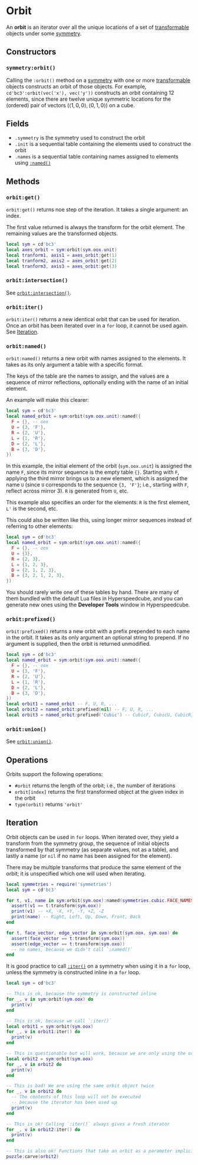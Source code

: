 # Orbit

An **orbit** is an iterator over all the unique locations of a set of [transformable] objects under some [symmetry].

[transformable]: transform.md#methods
[symmetry]: symmetry.md

## Constructors

### `symmetry:orbit()`

Calling the `:orbit()` method on a [symmetry] with one or more [transformable] objects constructs an orbit of those objects. For example, `cd'bc3':orbit(vec('x'), vec('y'))` constructs an orbit containing 12 elements, since there are twelve unique symmetric locations for the (ordered) pair of vectors $(\langle 1,0,0 \rangle, \langle 0,1,0 \rangle)$ on a cube.

## Fields

- `.symmetry` is the symmetry used to construct the orbit
- `.init` is a sequential table containing the elements used to construct the orbit
- `.names` is a sequential table containing names assigned to elements using [`:named()`](#orbitnamed)

## Methods

### `orbit:get()`

`orbit:get()` returns noe step of the iteration. It takes a single argument: an index.

The first value returned is always the transform for the orbit element. The remaining values are the transformed objects.

```lua title="Example using orbit:get()"
local sym = cd'bc3'
local axes_orbit = sym:orbit(sym.oox.unit)
local tranform1, axis1 = axes_orbit:get(1)
local tranform2, axis2 = axes_orbit:get(2)
local tranform3, axis3 = axes_orbit:get(3)
```

### `orbit:intersection()`

See [`orbit:intersection()`](region.md#orbitintersection).

### `orbit:iter()`

`orbit:iter()` returns a new identical orbit that can be used for iteration. Once an orbit has been iterated over in a `for` loop, it cannot be used again. See [Iteration](#iteration).

### `orbit:named()`

`orbit:named()` returns a new orbit with names assigned to the elements. It takes as its only argument a table with a specific format.

The keys of the table are the names to assign, and the values are a sequence of mirror reflections, optionally ending with the name of an initial element.

An example will make this clearer:

```lua title="Example using orbit:named()"
local sym = cd'bc3'
local named_orbit = sym:orbit(sym.oox.unit):named({
  F = {}, -- oox
  U = {3, 'F'},
  R = {2, 'U'},
  L = {1, 'R'},
  D = {2, 'L'},
  B = {3, 'D'},
})
```

In this example, the initial element of the orbit (`sym.oox.unit`) is assigned the name `F`, since its mirror sequence is the empty table `{}`. Starting with `F`, applying the third mirror brings us to a new element, which is assigned the name `U` (since `U` corresponds to the sequence `{3, 'F'}`; i.e., starting with `F`, reflect across mirror 3). `R` is generated from `U`, etc.

This example also specifies an order for the elements: `R` is the first element, `L'` is the second, etc.

This could also be written like this, using longer mirror sequences instead of referring to other elements:

```lua title="Example using orbit:named() with no named references"
local sym = cd'bc3'
local named_orbit = sym:orbit(sym.oox.unit):named({
  F = {}, -- oox
  U = {3},
  R = {2, 3},
  L = {1, 2, 3},
  D = {2, 1, 2, 3},
  B = {3, 2, 1, 2, 3},
})
```

You should rarely write one of these tables by hand. There are many of them bundled with the default Lua files in Hyperspeedcube, and you can generate new ones using the **Developer Tools** window in Hyperspeedcube.

### `orbit:prefixed()`

`orbit:prefixed()` returns a new orbit with a prefix prepended to each name in the orbit. It takes as its only argument an optional string to prepend. If no argument is supplied, then the orbit is returned unmodified.

```lua title="Example using orbit:named()"
local sym = cd'bc3'
local named_orbit = sym:orbit(sym.oox.unit):named({
  F = {}, -- oox
  U = {3, 'F'},
  R = {2, 'U'},
  L = {1, 'R'},
  D = {2, 'L'},
  B = {3, 'D'},
})
local orbit1 = named_orbit -- F, U, R, ...
local orbit2 = named_orbit:prefixed(nil) -- F, U, R, ...
local orbit3 = named_orbit:prefixed('Cubic') -- CubicF, CubicU, CubicR, ...
```

### `orbit:union()`

See [`orbit:union()`](region.md#orbitunion).

## Operations

Orbits support the following operations:

- `#orbit` returns the length of the orbit; i.e., the number of iterations
- `orbit[index]` returns the first transformed object at the given index in the orbit
- `type(orbit)` returns `'orbit'`

## Iteration

Orbit objects can be used in `for` loops. When iterated over, they yield a transform from the symmetry group, the sequence of initial objects transformed by that symmetry (as separate values, not as a table), and lastly a name (or `nil` if no name has been assigned for the element).

There may be multiple transforms that produce the same element of the orbit; it is unspecified which one will used when iterating.

```lua title="Examples iterating over orbits"
local symmetries = require('symmetries')
local sym = cd'bc3'

for t, v1, name in sym:orbit(sym.oox):named(symmetries.cubic.FACE_NAMES_LONG) do
  assert(v1 == t:transform(sym.oox))
  print(v1) -- +X, -X, +Y, -Y, +Z, -Z
  print(name) -- Right, Left, Up, Down, Front, Back
end

for t, face_vector, edge_vector in sym:orbit(sym.oox, sym.oxo) do
  assert(face_vector == t:transform(sym.oox))
  assert(edge_vector == t:transform(sym.oxo))
  -- no names, because we didn't call `:named()`
end
```

It is good practice to call [`:iter()`](#iteration) on a symmetry when using it in a `for` loop, unless the symmetry is constructed inline in a `for` loop.

```lua title="Examples of when to use orbit:iter()"
local sym = cd'bc3'

-- This is ok, because the symmetry is constructed inline
for _, v in sym:orbit(sym.oox) do
  print(v)
end

-- This is ok, because we call `:iter()`
local orbit1 = sym:orbit(sym.oox)
for _, v in orbit1:iter() do
  print(v)
end

-- This is questionable but will work, because we are only using the orbit once
local orbit2 = sym:orbit(sym.oox)
for _, v in orbit2 do
  print(v)
end

-- This is bad! We are using the same orbit object twice
for _, v in orbit2 do
  -- The contents of this loop will not be executed
  -- because the iterator has been used up
  print(v)
end

-- This is ok! Calling `:iter()` always gives a fresh iterator
for _, v in orbit2:iter() do
  print(v)
end

-- This is also ok! Functions that take an orbit as a parameter implicitly call `:iter()`
puzzle:carve(orbit2)
```
